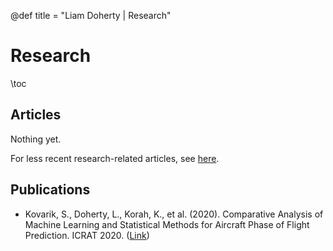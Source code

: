 @def title = "Liam Doherty | Research"

# Research
\toc
## Articles
Nothing yet.

For less recent research-related articles, see [here](/research-page/).

## Publications
* Kovarik, S., Doherty, L., Korah, K., et al. (2020). Comparative Analysis of Machine Learning and Statistical Methods for Aircraft Phase of Flight Prediction. ICRAT 2020. ([Link](/docs/ICRAT2020_paper_38.pdf))
